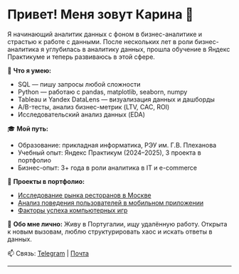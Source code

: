 # Привет! Меня зовут Карина 👋

Я начинающий аналитик данных с фоном в бизнес-аналитике и страстью к работе с данными. После нескольких лет в роли бизнес-аналитика я углубилась в аналитику данных, прошла обучение в Яндекс Практикуме и теперь развиваюсь в этой сфере.

📌 **Что я умею:**
- SQL — пишу запросы любой сложности
- Python — работаю с pandas, matplotlib, seaborn, numpy
- Tableau и Yandex DataLens — визуализация данных и дашборды
- A/B-тесты, анализ бизнес-метрик (LTV, CAC, ROI)
- Исследовательский анализ данных (EDA)

🎓 **Мой путь:**
- Образование: прикладная информатика, РЭУ им. Г.В. Плеханова
- Учебный опыт: Яндекс Практикум (2024–2025), 3 проекта в портфолио
- Бизнес-опыт: 3+ года в роли аналитика в IT и e-commerce

📂 **Проекты в портфолио:**
- [Исследование рынка ресторанов в Москве](ссылка-на-репозиторий)
- [Анализ поведения пользователей в мобильном приложении](ссылка)
- [Факторы успеха компьютерных игр](ссылка)

💬 **Обо мне лично:**
Живу в Португалии, ищу удалённую работу. Открыта к новым вызовам, люблю структурировать хаос и искать ответы в данных.

📫 Связь: [Telegram](t.me/owliger) | [Почта](owliger18@gmail.com)

---

<!-- Заметка: для отображения на главной странице GitHub, этот файл должен быть размещён в репозитории с названием, совпадающим с твоим никнеймом -->
